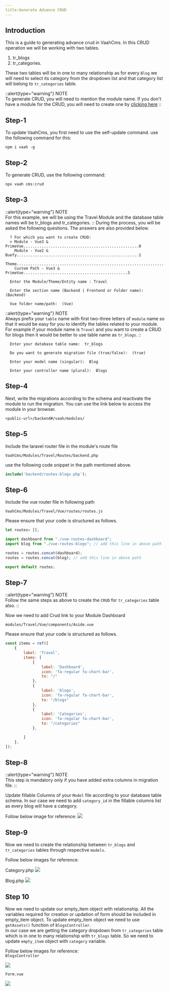 ```yaml
---
title:Generate Advance CRUD
---
```


## Introduction

This is a guide to generating advance crud in VaahCms. In this CRUD operation we will be working 
with two tables.
1. tr_blogs
2. tr_categories.

These two tables will be in one to many relationship as for every `Blog` we will need to select its category from the 
dropdown list and that category list  will belong to `tr_categories` table.

::alert{type="warning"}
NOTE   
To generate CRUD, you will need to mention the module name. If you don't have a module for the CRUD, you will need to create one by
[clicking here](/vaahcms-2/getting-started/generate-module)
::

## Step-1
To update VaahCms, you first need to use the self-update command.
use the following command for this:
```shell
npm i vaah -g
```

## Step-2
To generate CRUD, use the following command:

```shell
npx vaah cms:crud
```

## Step-3
::alert{type="warning"}
NOTE   
For this example, we will be using the Travel Module and the database table names will be tr_blogs and tr_categories.
::
During the process, you will be asked the following questions. The answers are also provided below.
``` shell
  ? For which you want to create CRUD:
  > Module - Vue3 & PrimeVue...................................................0
    Module - Vue2 & Buefy......................................................1
    Theme......................................................................2
    Custom Path - Vue3 & PrimeVue..............................................3
 ```
``` shell
  Enter the Module/Theme/Entity name : Travel
 ```

``` shell
  Enter the section name (Backend | Frontend or Folder name):  (Backend)
 ```
``` shell
  Vue folder name/path:  (Vue)
 ```
::alert{type="warning"}
NOTE   
Always prefix your `table` name with first two-three letters of `module` name so that it would be easy for you to identify the
tables related to your module. For example if your module name is `Travel` and you want to create a CRUD for
blogs then it would be better to use table name as `tr_blogs`.
::

``` shell
  Enter your database table name:  tr_blogs
 ```

``` shell
  Do you want to generate migration file (true/false):  (true)
 ```
``` shell
  Enter your model name (singular):  Blog
 ```
``` shell
  Enter your controller name (plural):  Blogs
 ```

## Step-4
Next, write the migrations according to the schema and reactivate the module to run the migration.
You can use the link below to access the module in your browser.
```http request
<public-url>/backend#/vaah/modules/
```
## Step-5
Include the laravel router file in the module's route file

```VaahCms/Modules/Travel/Routes/backend.php```

use the following code snippet in the path mentioned above.
```php
include('backend/routes-blogs.php');
```

## Step-6
Include the vue router file in following path

```VaahCms/Modules/Travel/Vue/routes/routes.js```

Please ensure that your code is structured as follows.
``` js
let routes= [];

import dashboard from "./vue-routes-dashboard";
import blog from "./vue-routes-blogs"; // add this line in above path

routes = routes.concat(dashboard);
routes = routes.concat(blog); // add this line in above path

export default routes;
```

## Step-7

::alert{type="warning"}
NOTE   
Follow the same steps as above to create the `CRUD` for `tr_categories` table also.
::

Now we need to add Crud link to your Module Dashboard

```modules/Travel/Vue/components/Aside.vue```

Please ensure that your code is structured as follows.

```js
const items = ref([
    {
        label: 'Travel',
        items: [
            {
                label: 'Dashboard',
                icon: 'fa-regular fa-chart-bar',
                to: "/"
            },
            {
                label: 'blogs',
                icon: 'fa-regular fa-chart-bar',
                to: "/blogs"
            },
            {
                label: 'Categories',
                icon: 'fa-regular fa-chart-bar',
                to: "/categories"
            },

        ]
    },
]);
```

## Step-8
::alert{type="warning"}
NOTE   
This step is mandatory only if you have added extra columns in migration file.
::

Update fillable Columns of your `Model` file  according to your database table schema.
In our case we need to add `category_id` in the fillable columns list as every blog will have a category.

Follow below image for reference:
<img src="/images/generate-crud-1.png">

## Step-9

Now we need to create the relationship between `tr_blogs` and `tr_categories` tables through respective `models`.

Follow below images for reference:   

Category.php
<img src="/images/generate-crud-4.png">

Blog.php
<img src="/images/generate-crud-3.png">

## Step 10

Now we need to update our empty_item object with relationship. All the variables required for creation or updation of
form should be included in empty_item object. To update empty_item object we need to use `getAssets()` function of `BlogsController`.   
In our case we are getting the category dropdown from `tr_categories` table which is in one to many relationship with 
`tr_blogs` table. So we need to update `empty_item` object with `category` variable.    

Follow below images for reference:   
`BlogsController`

<img src="/images/generate-crud-5.png">

`Form.vue`

<img src="/images/generate-crud-6.png">




